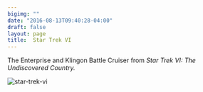 ```yaml
---
bigimg: ""
date: "2016-08-13T09:40:28-04:00"
draft: false
layout: page
title:  Star Trek VI
---
```


The Enterprise and Klingon Battle Cruiser from *Star Trek VI: The Undiscovered Country.*


![star-trek-vi](/images/star-trek-vi.jpg)